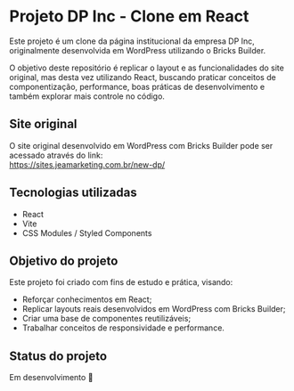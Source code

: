 # Projeto DP Inc - Clone em React

Este projeto é um clone da página institucional da empresa DP Inc, originalmente desenvolvida em WordPress utilizando o Bricks Builder.

O objetivo deste repositório é replicar o layout e as funcionalidades do site original, mas desta vez utilizando React, buscando praticar conceitos de componentização, performance, boas práticas de desenvolvimento e também explorar mais controle no código.

## Site original

O site original desenvolvido em WordPress com Bricks Builder pode ser acessado através do link:  
https://sites.jeamarketing.com.br/new-dp/

## Tecnologias utilizadas

- React
- Vite
- CSS Modules / Styled Components

## Objetivo do projeto

Este projeto foi criado com fins de estudo e prática, visando:

- Reforçar conhecimentos em React;
- Replicar layouts reais desenvolvidos em WordPress com Bricks Builder;
- Criar uma base de componentes reutilizáveis;
- Trabalhar conceitos de responsividade e performance.

## Status do projeto

Em desenvolvimento 🚧

